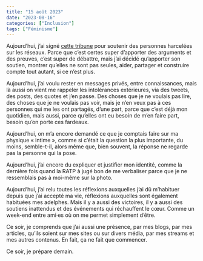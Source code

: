 ```yaml
---
title: "15 août 2023"
date: "2023-08-16"
categories: ["Inclusion"]
tags: ["Féminisme"]
---
```


Aujourd’hui, j’ai signé [cette tribune](https://medium.com/@soutienpeltierlamy/femmes-et-r%C3%A9seaux-sociaux-l%C3%A9cho-amplifi%C3%A9-des-oppressions-soci%C3%A9tales-en-soutien-%C3%A0-st%C3%A9phanie-d13304be89c5) pour soutenir des personnes harcelées sur les réseaux. Parce que c’est certes super d’apporter des arguments et des preuves, c’est super de débattre, mais j’ai décidé qu’apporter son soutien, montrer qu’elles ne sont pas seules, aider, partager et construire compte tout autant, si ce n’est plus.

Aujourd’hui, j’ai voulu rester en messages privés, entre connaissances, mais là aussi on vient me rappeler les intolérances extérieures, via des tweets, des posts, des quotes et j’en passe. Des choses que je ne voulais pas lire, des choses que je ne voulais pas voir, mais je n’en veux pas à ces personnes qui me les ont partagés, d’une part, parce que c’est déjà mon quotidien, mais aussi, parce qu’elles ont eu besoin de m’en faire part, besoin qu’on porte ces fardeaux.

Aujourd’hui, on m’a encore demandé ce que je comptais faire sur ma physique « intime », comme si c’était la question la plus importante, du moins, semble-t-il, alors même que, bien souvent, la réponse ne regarde pas la personne qui la pose.

Aujourd’hui, j’ai encore du expliquer et justifier mon identité, comme la dernière fois quand la RATP à jugé bon de me verbaliser parce que je ne ressemblais pas à moi-même sur la photo.

Aujourd’hui, j’ai relu toutes les réflexions auxquelles j’ai dû m’habituer depuis que j’ai accepté ma vie, réflexions auxquelles sont également habituées mes adelphes. Mais il y a aussi des victoires, il y a aussi des soutiens inattendus et des événements qui réchauffent le cœur. Comme un week-end entre ami·es où on me permet simplement d’être.

Ce soir, je comprends que j’ai aussi une présence, par mes blogs, par mes articles, qu’ils soient sur mes sites ou sur divers média, par mes streams et mes autres contenus. En fait, ça ne fait que commencer.

Ce soir, je prépare demain.
